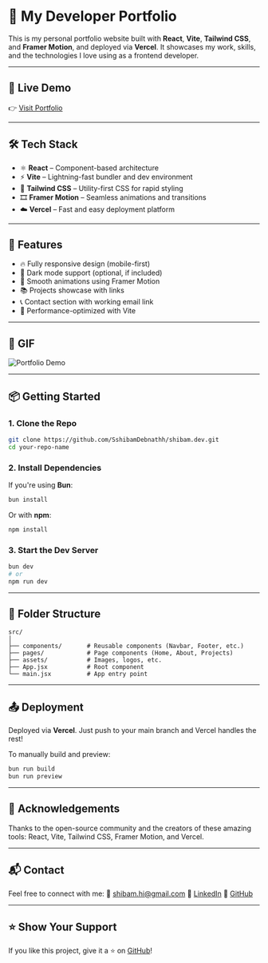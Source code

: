 # 💼 My Developer Portfolio

This is my personal portfolio website built with **React**, **Vite**, **Tailwind CSS**, and **Framer Motion**, and deployed via **Vercel**. It showcases my work, skills, and the technologies I love using as a frontend developer.

---

## 🚀 Live Demo

👉 [Visit Portfolio](https://shibam-dev.vercel.app/)

---

## 🛠️ Tech Stack

* ⚛️ **React** – Component-based architecture
* ⚡ **Vite** – Lightning-fast bundler and dev environment
* 💨 **Tailwind CSS** – Utility-first CSS for rapid styling
* 🎞️ **Framer Motion** – Seamless animations and transitions
* ☁️ **Vercel** – Fast and easy deployment platform

---

## 📁 Features

* 🔥 Fully responsive design (mobile-first)
* 🌙 Dark mode support (optional, if included)
* 🧠 Smooth animations using Framer Motion
* 📚 Projects showcase with links
* 📞 Contact section with working email link
* 🎯 Performance-optimized with Vite

---
## 🎥 GIF 


![Portfolio Demo](./public/demo.gif)

---

## 📦 Getting Started

### 1. Clone the Repo

```bash
git clone https://github.com/SshibamDebnathh/shibam.dev.git
cd your-repo-name
```

### 2. Install Dependencies

If you're using **Bun**:

```bash
bun install
```

Or with **npm**:

```bash
npm install
```

### 3. Start the Dev Server

```bash
bun dev
# or
npm run dev
```

---

## 🧱 Folder Structure

```
src/
│
├── components/       # Reusable components (Navbar, Footer, etc.)
├── pages/            # Page components (Home, About, Projects)
├── assets/           # Images, logos, etc.
├── App.jsx           # Root component
└── main.jsx          # App entry point
```

---

## 📤 Deployment

Deployed via **Vercel**. Just push to your main branch and Vercel handles the rest!

To manually build and preview:

```bash
bun run build
bun run preview
```

---

## 🙌 Acknowledgements

Thanks to the open-source community and the creators of these amazing tools:
React, Vite, Tailwind CSS, Framer Motion, and Vercel.

---

## 📬 Contact

Feel free to connect with me:
📧 [shibam.hi@gmail.com](mailto:shibam.hi@gmail.com)
🔗 [LinkedIn](https://www.linkedin.com/in/shibam-debnath-aa5a12151/)
🐙 [GitHub](https://github.com/SshibamDebnathh)

---

## ⭐️ Show Your Support

If you like this project, give it a ⭐ on [GitHub](https://github.com/SshibamDebnathh/shibam.dev)!
